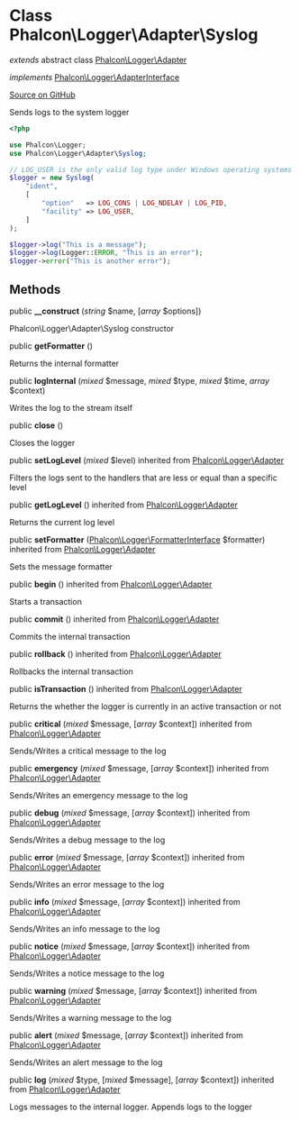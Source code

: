 # Class **Phalcon\\Logger\\Adapter\\Syslog**

*extends* abstract class [Phalcon\Logger\Adapter](/en/3.1/api/Phalcon_Logger_Adapter)

*implements* [Phalcon\Logger\AdapterInterface](/en/3.1/api/Phalcon_Logger_AdapterInterface)

<a href="https://github.com/phalcon/cphalcon/blob/master/phalcon/logger/adapter/syslog.zep" class="btn btn-default btn-sm">Source on GitHub</a>

Sends logs to the system logger

```php
<?php

use Phalcon\Logger;
use Phalcon\Logger\Adapter\Syslog;

// LOG_USER is the only valid log type under Windows operating systems
$logger = new Syslog(
    "ident",
    [
        "option"   => LOG_CONS | LOG_NDELAY | LOG_PID,
        "facility" => LOG_USER,
    ]
);

$logger->log("This is a message");
$logger->log(Logger::ERROR, "This is an error");
$logger->error("This is another error");

```


## Methods
public  **__construct** (*string* $name, [*array* $options])

Phalcon\\Logger\\Adapter\\Syslog constructor



public  **getFormatter** ()

Returns the internal formatter



public  **logInternal** (*mixed* $message, *mixed* $type, *mixed* $time, *array* $context)

Writes the log to the stream itself



public  **close** ()

Closes the logger



public  **setLogLevel** (*mixed* $level) inherited from [Phalcon\Logger\Adapter](/en/3.1/api/Phalcon_Logger_Adapter)

Filters the logs sent to the handlers that are less or equal than a specific level



public  **getLogLevel** () inherited from [Phalcon\Logger\Adapter](/en/3.1/api/Phalcon_Logger_Adapter)

Returns the current log level



public  **setFormatter** ([Phalcon\Logger\FormatterInterface](/en/3.1/api/Phalcon_Logger_FormatterInterface) $formatter) inherited from [Phalcon\Logger\Adapter](/en/3.1/api/Phalcon_Logger_Adapter)

Sets the message formatter



public  **begin** () inherited from [Phalcon\Logger\Adapter](/en/3.1/api/Phalcon_Logger_Adapter)

Starts a transaction



public  **commit** () inherited from [Phalcon\Logger\Adapter](/en/3.1/api/Phalcon_Logger_Adapter)

Commits the internal transaction



public  **rollback** () inherited from [Phalcon\Logger\Adapter](/en/3.1/api/Phalcon_Logger_Adapter)

Rollbacks the internal transaction



public  **isTransaction** () inherited from [Phalcon\Logger\Adapter](/en/3.1/api/Phalcon_Logger_Adapter)

Returns the whether the logger is currently in an active transaction or not



public  **critical** (*mixed* $message, [*array* $context]) inherited from [Phalcon\Logger\Adapter](/en/3.1/api/Phalcon_Logger_Adapter)

Sends/Writes a critical message to the log



public  **emergency** (*mixed* $message, [*array* $context]) inherited from [Phalcon\Logger\Adapter](/en/3.1/api/Phalcon_Logger_Adapter)

Sends/Writes an emergency message to the log



public  **debug** (*mixed* $message, [*array* $context]) inherited from [Phalcon\Logger\Adapter](/en/3.1/api/Phalcon_Logger_Adapter)

Sends/Writes a debug message to the log



public  **error** (*mixed* $message, [*array* $context]) inherited from [Phalcon\Logger\Adapter](/en/3.1/api/Phalcon_Logger_Adapter)

Sends/Writes an error message to the log



public  **info** (*mixed* $message, [*array* $context]) inherited from [Phalcon\Logger\Adapter](/en/3.1/api/Phalcon_Logger_Adapter)

Sends/Writes an info message to the log



public  **notice** (*mixed* $message, [*array* $context]) inherited from [Phalcon\Logger\Adapter](/en/3.1/api/Phalcon_Logger_Adapter)

Sends/Writes a notice message to the log



public  **warning** (*mixed* $message, [*array* $context]) inherited from [Phalcon\Logger\Adapter](/en/3.1/api/Phalcon_Logger_Adapter)

Sends/Writes a warning message to the log



public  **alert** (*mixed* $message, [*array* $context]) inherited from [Phalcon\Logger\Adapter](/en/3.1/api/Phalcon_Logger_Adapter)

Sends/Writes an alert message to the log



public  **log** (*mixed* $type, [*mixed* $message], [*array* $context]) inherited from [Phalcon\Logger\Adapter](/en/3.1/api/Phalcon_Logger_Adapter)

Logs messages to the internal logger. Appends logs to the logger



